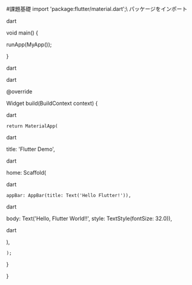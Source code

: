 #課題基礎
import 'package:flutter/material.dart';\  パッケージをインポート

dart

void main() {

  runApp(MyApp());

}

dart

dart

@override

  Widget build(BuildContext context) {

dart

    return MaterialApp(

dart

  title: 'Flutter Demo',

  dart

  home: Scaffold(

dart

    appBar: AppBar(title: Text('Hello Flutter!')),
dart

   body: Text('Hello, Flutter World!!', style: TextStyle(fontSize: 32.0)),

dart

  ),

    );

  }

}




